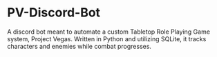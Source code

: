# PV-Discord-Bot
A discord bot meant to automate a custom Tabletop Role Playing Game system, Project Vegas. Written in Python and utilizing SQLite, it tracks characters and enemies while combat progresses. 
